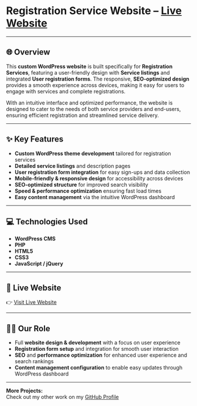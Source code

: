 # Registration Service Website – [Live Website](https://trademarkwinners.com/)
---

## 🌐 Overview  
This **custom WordPress website** is built specifically for **Registration Services**, featuring a user-friendly design with **Service listings** and integrated **User registration forms**. The responsive, **SEO-optimized design** provides a smooth experience across devices, making it easy for users to engage with services and complete registrations.

With an intuitive interface and optimized performance, the website is designed to cater to the needs of both service providers and end-users, ensuring efficient registration and streamlined service delivery.

---

## ✨ Key Features  
-  **Custom WordPress theme development** tailored for registration services  
-  **Detailed service listings** and description pages  
-  **User registration form integration** for easy sign-ups and data collection  
-  **Mobile-friendly & responsive design** for accessibility across devices  
-  **SEO-optimized structure** for improved search visibility  
-  **Speed & performance optimization** ensuring fast load times  
-  **Easy content management** via the intuitive WordPress dashboard  

---

## 💻 Technologies Used  
- **WordPress CMS**  
- **PHP**  
- **HTML5**  
- **CSS3**  
- **JavaScript / jQuery**  

---

## 🔗 Live Website  
👉 [Visit Live Website](https://trademarkwinners.com/)

---

## 👨‍💻 Our Role  
- Full **website design & development** with a focus on user experience  
- **Registration form setup** and integration for smooth user interaction  
- **SEO** and **performance optimization** for enhanced user experience and search rankings  
- **Content management configuration** to enable easy updates through WordPress dashboard  

---

**More Projects:**  
Check out my other work on my [GitHub Profile](https://github.com/saifwp)

